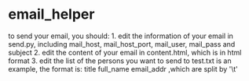 # email_helper
to send your email, you should:
    1. edit the information of your email in send.py,
        including mail_host, mail_host_port, mail_user, mail_pass and subject
    2. edit the content of your email in content.html, which is in html format
    3. edit the list of the persons you want to send to
        test.txt is an example, the format is:
        title   full_name   email_addr
        ,which are split by '\t'
